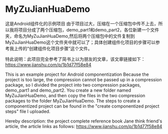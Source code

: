 # MyZuJianHuaDemo
这是Android组件化的示例项目
由于项目过大，压缩在一个压缩包中传不上去，所以我将项目分成了两个压缩包，demo_part1和demo_part2，各位新建一个文件夹，命名为MyZuJianHuaDemo,然后将两个压缩包中的文件复制到MyZuJianHuaDemo这个文件夹中就可以了；具体创建组件化项目的步骤可以参考我上传的“创建组件化项目步骤”这个文件。

特此说明：此项目完全参考了简书上以为朋友的文章，该文章链接如下：https://www.jianshu.com/p/1b1d77f58e84


This is an example project for Android componentization
Because the project is too large, the compression cannot be passed up in a compression package, so I divided the project into two compression packages, demo_part1 and demo_part2. You create a new folder named MyZuJianHuaDemo, and then copy the files in the two compression packages to the folder MyZuJianHuaDemo. The steps to create a componentized project can be found in the "create componentized project steps" file I uploaded.

Hereby description: the project complete reference book Jane think friend's article, the article links as follows: https://www.jianshu.com/p/1b1d77f58e84
